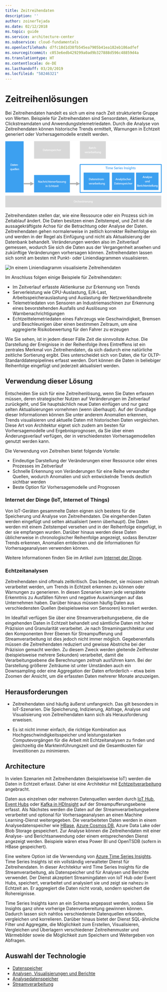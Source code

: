 ```yaml
---
title: Zeitreihendaten
description: ''
author: zoinerTejada
ms.date: 02/12/2018
ms.topic: guide
ms.service: architecture-center
ms.subservice: cloud-fundamentals
ms.openlocfilehash: d7fc18d1d38fb545ea7905b41ea182eb186adfef
ms.sourcegitcommit: c053e6edb429299a0ad9b327888d596c48859d4a
ms.translationtype: HT
ms.contentlocale: de-DE
ms.lasthandoff: 03/20/2019
ms.locfileid: "58246321"
---
```

# <a name="time-series-solutions"></a>Zeitreihenlösungen

Bei Zeitreihendaten handelt es sich um eine nach Zeit strukturierte Gruppe von Werten. Beispiele für Zeitreihendaten sind Sensordaten, Aktienkurse, Clickstreamdaten und Anwendungstelemetriedaten. Durch die Analyse von Zeitreihendaten können historische Trends ermittelt, Warnungen in Echtzeit generiert oder Vorhersagemodelle erstellt werden.

![Time Series Insights](./images/time-series-insights.png)

Zeitreihendaten stellen dar, wie eine Ressource oder ein Prozess sich im Zeitablauf ändert. Die Daten besitzen einen Zeitstempel, und Zeit ist die aussagekräftigste Achse für die Betrachtung oder Analyse der Daten. Zeitreihendaten gehen normalerweise in zeitlich korrekter Reihenfolge ein und werden in der Regel als Einfügung und nicht als Aktualisierung der Datenbank behandelt. Veränderungen werden also im Zeitverlauf gemessen, wodurch Sie sich die Daten aus der Vergangenheit ansehen und zukünftige Veränderungen vorhersagen können. Zeitreihendaten lassen sich somit am besten mit Punkt- oder Liniendiagrammen visualisieren.

![In einem Liniendiagramm visualisierte Zeitreihendaten](./images/time-series-chart.png)

Im Anschluss folgen einige Beispiele für Zeitreihendaten:

- Im Zeitverlauf erfasste Aktienkurse zur Erkennung von Trends
- Serverleistung wie CPU-Auslastung, E/A-Last, Arbeitsspeicherauslastung und Auslastung der Netzwerkbandbreite
- Telemetriedaten von Sensoren an Industriemaschinen zur Erkennung eines bevorstehenden Ausfalls und Auslösung von Warnbenachrichtigungen
- Echtzeittelemetriedaten eines Fahrzeugs wie Geschwindigkeit, Bremsen und Beschleunigen über einen bestimmen Zeitraum, um eine aggregierte Risikobewertung für den Fahrer zu erzeugen

Wie Sie sehen, ist in jedem dieser Fälle Zeit die sinnvollste Achse. Die Darstellung der Ereignisse in der Reihenfolge ihres Eintreffens ist ein zentrales Merkmal von Zeitreihendaten, da sich dadurch eine natürliche zeitliche Sortierung ergibt. Dies unterscheidet sich von Daten, die für OLTP-Standarddatenpipelines erfasst werden. Dort können die Daten in beliebiger Reihenfolge eingefügt und jederzeit aktualisiert werden.

## <a name="when-to-use-this-solution"></a>Verwendung dieser Lösung

Entscheiden Sie sich für eine Zeitreihenlösung, wenn Sie Daten erfassen müssen, deren strategischer Nutzen auf Veränderungen im Zeitverlauf zurückgeht, und Sie hauptsächlich neue Daten einfügen und nur ganz selten Aktualisierungen vornehmen (wenn überhaupt). Auf der Grundlage dieser Informationen können Sie unter anderem Anomalien erkennen, Trends visualisieren und aktuelle Daten mit historischen Daten vergleichen. Diese Art von Architektur eignet sich zudem am besten für Vorhersagemodelle und Ergebnisprognosen, da Sie über einen Änderungsverlauf verfügen, der in verschiedensten Vorhersagemodellen genutzt werden kann.

Die Verwendung von Zeitreihen bietet folgende Vorteile:

- Eindeutige Darstellung der Veränderungen einer Ressource oder eines Prozesses im Zeitverlauf
- Schnelle Erkennung von Veränderungen für eine Reihe verwandter Quellen, wodurch Anomalien und sich entwickelnde Trends deutlich sichtbar werden
- Beste Option für Vorhersagemodelle und Prognosen

### <a name="internet-of-things-iot"></a>Internet der Dinge (IoT, Internet of Things)

Von IoT-Geräten gesammelte Daten eignen sich bestens für die Speicherung und Analyse von Zeitreihendaten. Die eingehenden Daten werden eingefügt und selten aktualisiert (wenn überhaupt). Die Daten werden mit einem Zeitstempel versehen und in der Reihenfolge eingefügt, in der sie empfangen wurden. Darüber hinaus werden diese Daten üblicherweise in chronologischer Reihenfolge angezeigt, sodass Benutzer Trends erkennen, Anomalien entdecken und die Informationen für Vorhersageanalysen verwenden können.

Weitere Informationen finden Sie im Artikel zum [Internet der Dinge](../big-data/index.md#internet-of-things-iot).

### <a name="real-time-analytics"></a>Echtzeitanalysen

Zeitreihendaten sind oftmals zeitkritisch. Das bedeutet, sie müssen zeitnah verarbeitet werden, um Trends in Echtzeit erkennen zu können oder Warnungen zu generieren. In diesen Szenarien kann jede verspätete Erkenntnis zu Ausfällen führen und negative Auswirkungen auf das Unternehmen haben. Darüber hinaus müssen häufig Daten aus verschiedensten Quellen (beispielsweise von Sensoren) korreliert werden.

Im Idealfall verfügen Sie über eine Streamverarbeitungsebene, die die eingehenden Daten in Echtzeit behandelt und sämtliche Daten mit hoher Präzision und Granularität verarbeitet. Je nach Streamingarchitektur und den Komponenten Ihrer Ebenen für Streampufferung und Streamverarbeitung ist dies jedoch nicht immer möglich. Gegebenenfalls müssen die Zeitreihendaten reduziert und gewisse Abstriche bei der Präzision gemacht werden. Zu diesem Zweck werden gleitende Zeitfenster (beispielsweise mehrere Sekunden) verarbeitet, damit die Verarbeitungsebene die Berechnungen zeitnah ausführen kann. Bei der Darstellung größerer Zeiträume ist unter Umständen auch ein Downsampling oder eine Aggregation der Daten erforderlich – etwa beim Zoomen der Ansicht, um die erfassten Daten mehrerer Monate anzuzeigen.

## <a name="challenges"></a>Herausforderungen

- Zeitreihendaten sind häufig äußerst umfangreich. Das gilt besonders in IoT-Szenarien. Die Speicherung, Indizierung, Abfrage, Analyse und Visualisierung von Zeitreihendaten kann sich als Herausforderung erweisen.

- Es ist nicht immer einfach, die richtige Kombination aus Hochgeschwindigkeitsspeicher und leistungsstarken Computevorgängen für die Arbeit mit Echtzeitanalysen zu finden und gleichzeitig die Markteinführungszeit und die Gesamtkosten für Investitionen zu minimieren.

## <a name="architecture"></a>Architecture

In vielen Szenarien mit Zeitreihendaten (beispielsweise IoT) werden die Daten in Echtzeit erfasst. Daher ist eine Architektur mit [Echtzeitverarbeitung](../big-data/real-time-processing.md) angebracht.

Daten aus einzelnen oder mehreren Datenquellen werden durch [IoT Hub](/azure/iot-hub/), [Event Hubs](/azure/event-hubs/) oder [Kafka in HDInsight](/azure/hdinsight/kafka/apache-kafka-introduction) auf der Streampufferungsebene erfasst. Als Nächstes werden die Daten auf der Streamverarbeitungsebene verarbeitet und optional für Vorhersageanalysen an einen Machine Learning-Dienst weitergegeben. Die verarbeiteten Daten werden in einem Analysedatenspeicher wie [HBase](/azure/hdinsight/hbase/apache-hbase-overview), [Azure Cosmos DB](/azure/cosmos-db/), Azure Data Lake oder Blob Storage gespeichert. Zur Analyse können die Zeitreihendaten mit einer Analyse- und Berichtsanwendung oder einem entsprechenden Dienst angezeigt werden. Beispiele wären etwa Power BI und OpenTSDB (sofern in HBase gespeichert).

Eine weitere Option ist die Verwendung von [Azure Time Series Insights](/azure/time-series-insights/). Time Series Insights ist ein vollständig verwalteter Dienst für Zeitreihendaten. In dieser Architektur wird Time Series Insights für die Streamverarbeitung, als Datenspeicher und für Analysen und Berichte verwendet. Der Dienst akzeptiert Streamingdaten von IoT Hub oder Event Hubs, speichert, verarbeitet und analysiert sie und zeigt sie nahezu in Echtzeit an. Er aggregiert die Daten nicht vorab, sondern speichert die Rohereignisse.

Time Series Insights kann an ein Schema angepasst werden, sodass Sie Insights ganz ohne vorherige Datenvorbereitung gewinnen können. Dadurch lassen sich nahtlos verschiedenste Datenquellen erkunden, vergleichen und korrelieren. Darüber hinaus bietet der Dienst SQL-ähnliche Filter und Aggregate, die Möglichkeit zum Erstellen, Visualisieren, Vergleichen und Überlagern verschiedener Zeitreihenmuster und Wärmebilder sowie die Möglichkeit zum Speichern und Weitergeben von Abfragen.

## <a name="technology-choices"></a>Auswahl der Technologie

- [Datenspeicher](../technology-choices/data-storage.md)
- [Analysen, Visualisierungen und Berichte](../technology-choices/analysis-visualizations-reporting.md)
- [Analysedatenspeicher](../technology-choices/analytical-data-stores.md)
- [Streamverarbeitung](../technology-choices/stream-processing.md)